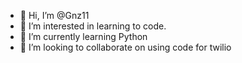 - 👋 Hi, I’m @Gnz11
- 👀 I’m interested in learning to code.
- 🌱 I’m currently learning Python
- 💞️ I’m looking to collaborate on using code for twilio

<!---
pnmeka/pnmeka is a ✨ special ✨ repository because its `README.md` (this file) appears on your GitHub profile.
You can click the Preview link to take a look at your changes.
--->
